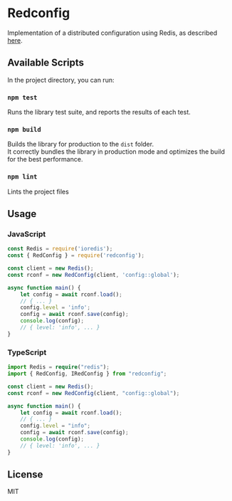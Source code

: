 # Redconfig
Implementation of a distributed configuration using Redis, as described [here](https://redislabs.com/ebook/part-2-core-concepts/chapter-5-using-redis-for-application-support/5-4-service-discovery-and-configuration/5-4-1-using-redis-to-store-configuration-information/).

## Available Scripts

In the project directory, you can run:

### `npm test`

Runs the library test suite, and reports the results of each test.

### `npm build`

Builds the library for production to the `dist` folder.<br />
It correctly bundles the library in production mode and optimizes the build for the best performance.

### `npm lint`

Lints the project files

## Usage

### JavaScript

```javascript
const Redis = require('ioredis');
const { RedConfig } = require('redconfig');

const client = new Redis();
const rconf = new RedConfig(client, 'config::global');

async function main() {
    let config = await rconf.load();
    // { ... }
    config.level = 'info';
    config = await rconf.save(config);
    console.log(config);
    // { level: 'info', ... }
}
```

### TypeScript

```typescript
import Redis = require("redis");
import { RedConfig, IRedConfig } from "redconfig";

const client = new Redis();
const rconf = new RedConfig(client, "config::global");

async function main() {
    let config = await rconf.load();
    // { ... }
    config.level = "info";
    config = await rconf.save(config);
    console.log(config);
    // { level: 'info', ... }
}
```

## License
MIT